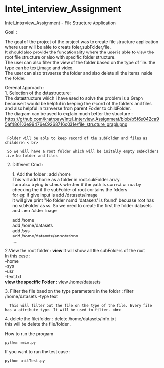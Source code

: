 # Intel_interview_Assignment
Intel_interview_Assignment - File Structure Application


Goal :<br>
  <p>
	The goal of the project of the project was to create file structure application where user will be able to create foler,subFolder,file. <br>
	It should also provide the funcationality where the user is able to view the root file structure or also with specific folder structure. <br>
	The user can also filter the view of the folder based on the type of file. the type can be text,image and video. <br> 
	The user can also travserse the folder and also delete all the items inside the folder. <br>
  </p>

Gerenal Approach : <br>
	1. Selection of the datastructure : <br>
		The datastructure which i have used to solve the problem is a Graph because it would be helpful in keeping the record of the folders and files and also helpful in tranverse from parent Folder to childFolder.<br>
		 The  diagram  can be used to explain much better the structure :<br>
     <a>
        https://github.com/khatrpaw/Intel_interview_Assignment/blob/b5f6e042ca95af486103e99476e09268716c031e/file_structure_graph.png
     </a><br><br>
     
     Folder will be able to keep record of the subFolder and files as childeren < br>
     
     So we will have a root folder which will be initally empty subFolders .i.e No folder and files  
     
  2. Different Cmd :<br>
      <p>
      1. Add the folder : add /home <br>
               This will add home as a folder in root.subFolder array. <br>
               I am also trying to check whether if the path is correct or not by checking the if the subFolder of root contains the folders <br>
               for eg:  if give input is add /datasets/image <br>
               it will give print "No folder namd 'datasets' is found" becuase root has no subFolder as ss. So we need to create the first the folder datasets and then folder image <br>
	
        add /home <br>
        add /home/datasets <br>
        add /sys <br>
        add /home/datasets/annotations <br>
        .... <br>
  </p>  
  <p>
  2.View the root folder :  <B>view </B>
        It will show all the subFolders of the root <br>
        In this case : <br>
          -home  <br>
          -sys  <br>
          -usr  <br>
          -text.txt <br>
  <B> view the specific Folder :</B> view /home/datasets <br>
  </p>
  <p>
  3. Filter the file baed on the type parameters in the folder : filter /home/datasets -type text <br>
  
      This will filter out the file on the type of the file. Every file has a attribute type. It will be used to filter. <br> 
  
  </p><p>
  4. delete the file/folder : delete /home/datasets/info.txt <br>
      this will be delete the file/folder .<br>
  
  </p>
  
  
How to run the program
  
    python main.py
    
 If you want to run the test case :
      
    python unitTest.py
    
    
    
    
  
